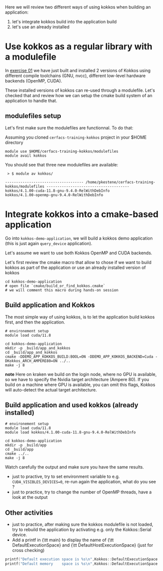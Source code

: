 Here we will review two different ways of using kokkos when building an application:

1. let's integrate kokkos build into the application build
2. let's use an already installed

# Use kokkos as a regular library with a modulefile

In [exercise 01](../01-build-kokkos) we have just built and installed 2 versions of Kokkos using different compile toolchains (GNU, nvcc), different low-level hardware backends (OpenMP, CUDA).

These installed versions of kokkos can re-used through a modulefile.
Let's checked that and review how we can setup the cmake build system of an application to handle that.

## modulefiles setup

Let's first make sure the modulefiles are functionnal. To do that:

Assuming you cloned `cerfacs-training-kokkos` project in your $HOME directory

```shell
module use $HOME/cerfacs-training-kokkos/modulefiles
module avail kokkos
```

You should see that three new modulefiles are available:
```text
 > $ module av kokkos/

------------------------------------ /home/pkestene/cerfacs-training-kokkos/modulefiles --------------------------------------
kokkos/4.1.00-cuda-11.8-gnu-9.4.0-RelWithDebInfo
kokkos/4.1.00-openmp-gnu-9.4.0-RelWithDebInfo
```


# Integrate kokkos into a cmake-based application

Go into `kokkos-demo-application`, we will build a kokkos demo application (this is just again `query_device` application).

Let's assume we want to use both Kokkos OpenMP and CUDA backends.

Let's first review the cmake macro that allow to chose if we want to build kokkos as part of the application or use an already installed version of kokkos

```shell
cd kokkos-demo-application
# open file `cmake/build_or_find_kokkos.cmake`
# we will comment this macro during hands-on session
```

## Build application and Kokkos

The most simple way of using kokkos, is to let the application build kokkos first, and then the application.

```shell
# environement setup
module load cuda/11.8

cd kokkos-demo-application
mkdir -p _build/app_and_kokkos
cd _build/app_and_kokkos
cmake -DDEMO_APP_KOKKOS_BUILD:BOOL=ON -DDEMO_APP_KOKKOS_BACKEND=Cuda -DKokkos_ARCH_AMPERE80=ON ../..
make -j 8
```

**note**
Here on kraken we build on the login node, where no GPU is available, so we have to specify the Nvidia target architecture (Ampere 80). If you build on a machine where GPU is available, you can omit this flags, Kokkos will auto-detect the actual target architecture.

## Build application and used kokkos (already installed)

```shell
# environement setup
module load cuda/11.8
module load kokkos/4.1.00-cuda-11.8-gnu-9.4.0-RelWithDebInfo

cd kokkos-demo-application
mkdir -p _build/app
cd _build/app
cmake ../..
make -j 8
```

Watch carefully the output and make sure you have the same results.

- just to practive, try to set environment variable to e.g. `CUDA_VISIBLES_DEVICES=0`, re-run again the application, what do you see ?
- just to practice, try to change the number of OpenMP threads, have a look at the output

## Other activities

- just to practice, after making sure the kokkos modulefile is not loaded, try to rebuild the application by activating e.g. only the Kokkos::Serial device.
- Add a printf in {\tt main} to display the name of {\tt DefaultExecutionSpace} and {\tt DefaultHostExecutionSpace} (just for cross checking)
```c++
printf("Default execution space is %s\n",Kokkos::DefaultExecutionSpace::name());
printf("Default memory    space is %s\n",Kokkos::DefaultExecutionSpace::memory_space::name());
```
